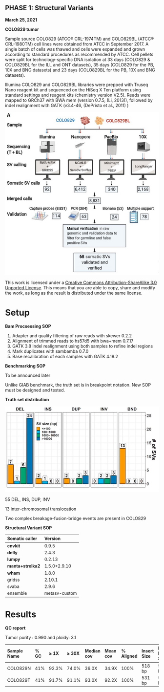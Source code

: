 PHASE 1: Structural Variants
----------------------------

**March 25, 2021**

**COLO829 tumor**

Sample source
COLO829 (ATCC® CRL-1974TM) and COLO829BL (ATCC® CRL-1980TM) cell lines were obtained from ATCC in September 2017. A single batch of cells was thawed and cells were expanded and grown according to standard procedures as recommended by ATCC. Cell pellets were split for technology-specific DNA isolation at 33 days (COLO829 & COLO829BL for the ILL and ONT datasets), 35 days (COLO829 for the PB, 10X and BNG datasets) and 23 days (COLO829BL for the PB, 10X and BNG datasets).

Illumina
COLO829 and COLO829BL libraries were prepped with Truseq Nano reagent kit and sequenced on the HiSeq X Ten platform using standard settings and reagent kits (chemistry version V2.5). Reads were mapped to GRCh37 with BWA mem (version 0.7.5, (Li, 2013)), followed by indel realignment with GATK (v3.4-46, (DePristo et al., 2011) )

![Data processing diagram](img/sv/SOP.jpeg)

This work is licensed under a [Creative Commons Attribution-ShareAlike 3.0 Unported License](http://creativecommons.org/licenses/by-sa/3.0/deed.en_US). This means that you are able to copy, share and modify the work, as long as the result is distributed under the same license.

# Setup

**Bam Procsessing SOP**

1. Adapter and quality filtering of raw reads with skewer 0.2.2
2. Alignment of trimmed reads to hs57d5 with bwa+mem 0.7.17
3. GATK 3.8 Indel realignment using both samples to refine indel regions
4. Mark duplicates with sambamba 0.7.0
5. Base recalibration of each samples with GATK 4.18.2

**Benchmarking SOP**

To be announced later

Unlike GIAB benchmark, the truth set is in breakpoint notation.  New SOP must be designed and tested.


**Truth set distribution**

![truthset](img/sv/colo829_truthset.jpeg)

55 DEL, INS, DUP, INV

13 inter-chromosomal translocation

Two complex breakage-fusion-bridge events are present in COLO829

**Structural Variant SOP**

|   Somatic caller    | Version       | 
|:------------------- |:------------- |
|     **cnvkit**      |  0.9.5        |
|     **delly**       |  2.4.3        | 
|     **lumpy**       |  0.2.13       | 
|  **manta+strelka2** | 1.5.0+2.9.10  | 
|     **wham**        |  1.8.0        | 
|       gridss        |  2.10.1       | 
|       svaba         |  2.9.6        | 
|       ensemble      | metasv-custom |



# Results

**QC report**

Tumor purity : 0.990 and ploidy: 3.1


|Sample Name |% GC	| ≥ 1X   | ≥ 30X | Median cov |	Mean cov   | % Aligned | Insert Size |	Mean Insert Size  |	CCG Oxidation  |
|:-----------|:---- |:------ |:------|:-----------|:---------- |:----------|:------------|:-------------------|:---------------|
|COLO829N	 | 41%	| 92.3%	 | 74.0% |	36.0X	  | 34.9X	   | 100%	   |  518 bp	 |  528 bp	          |  0%            |
|COLO829T	 | 41%	| 91.7%	 | 91.1% |	93.0X	  | 92.2X	   | 100%	   |  531 bp	 |  542 bp	          |  0%            |


